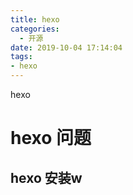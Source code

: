 ```yaml
---
title: hexo
categories:
  - 开源
date: 2019-10-04 17:14:04
tags: 
- hexo
---
```

hexo
<!-- more -->
# hexo 问题
## hexo 安装w